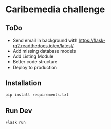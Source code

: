 # Caribemedia challenge

## ToDo

- Send email in background with https://flask-rq2.readthedocs.io/en/latest/
- Add missing database models
- Add Listing Module
- Better code structure
- Deploy to production

## Installation

```bash
pip install requirements.txt
```

## Run Dev

```bash
Flask run
```
